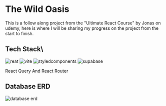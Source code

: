 
# The Wild Oasis

This is a follow along project from the "Ultimate React Course" by Jonas on udemy, here is where I will be sharing my progress on the project from the start to finish.




## Tech Stack\

![reat](https://skillicons.dev/icons?i=react)
![vite](https://skillicons.dev/icons?i=vite) 
![styledcomponents](https://skillicons.dev/icons?i=styledcomponents)
![supabase](https://skillicons.dev/icons?i=supabase)

React Query And
React Router

## Database ERD
![database erd](https://i.imgur.com/xAc1WWt.png) 
